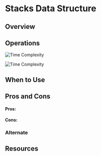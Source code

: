 # Stacks Data Structure

## Overview


## Operations

![Time Complexity](./operations.png)

![Time Complexity](./abc.png)


## When to Use

## Pros and Cons

#### Pros:


#### Cons:


### Alternate



## Resources



